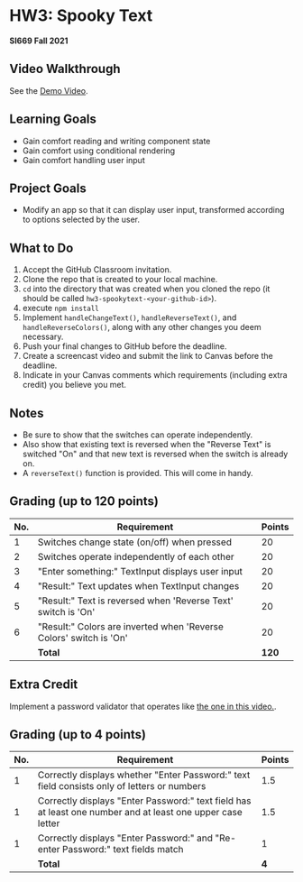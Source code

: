 # HW3: Spooky Text
**SI669 Fall 2021**

## Video Walkthrough
See the [Demo Video](https://www.loom.com/share/ab569fb0124a44eaa2aee2c5a64645db).

## Learning Goals
* Gain comfort reading and writing component state
* Gain comfort using conditional rendering
* Gain comfort handling user input

## Project Goals
* Modify an app so that it can display user input, transformed according to options selected by the user.

## What to Do
1. Accept the GitHub Classroom invitation.
2. Clone the repo that is created to your local machine.
3. `cd` into the directory that was created when you cloned the repo (it should be called `hw3-spookytext-<your-github-id>`).
4. execute `npm install`
5. Implement `handleChangeText()`, `handleReverseText()`, and `handleReverseColors()`, along with any other changes you deem necessary.
6. Push your final changes to GitHub before the deadline.
7. Create a screencast video and submit the link to Canvas before the deadline.
8. Indicate in your Canvas comments which requirements (including extra credit) you believe you met.

## Notes
* Be sure to show that the switches can operate independently. 
* Also show that existing text is reversed when the "Reverse Text" is switched "On" and that new text is reversed when the  switch is already on.
* A `reverseText()` function is provided. This will come in handy.

## Grading (up to 120 points)
| No. | Requirement  | Points |
| --- | ------------- | ------------- |
| 1 | Switches change state (on/off) when pressed | 20  |
| 2 | Switches operate independently of each other | 20 |
| 3 | "Enter something:" TextInput displays user input | 20 |
| 4 | "Result:" Text updates when TextInput changes | 20 |
| 5 | "Result:" Text is reversed when 'Reverse Text' switch is 'On' | 20 |
| 6 | "Result:" Colors are inverted when 'Reverse Colors' switch is 'On' | 20 |
|   | **Total** | **120**

## Extra Credit

Implement a password validator that operates like [the one in this video.](https://www.loom.com/share/ab569fb0124a44eaa2aee2c5a64645db).

## Grading (up to 4 points)
| No. | Requirement  | Points |
| --- | ------------- | ------------- |
| 1 | Correctly displays whether "Enter Password:" text field consists only of letters or numbers | 1.5 |
| 1 | Correctly displays "Enter Password:" text field has at least one number and at least one upper case letter | 1.5 |
| 1 | Correctly displays "Enter Password:" and "Re-enter Password:" text fields match | 1  |
|   | **Total** | **4**

